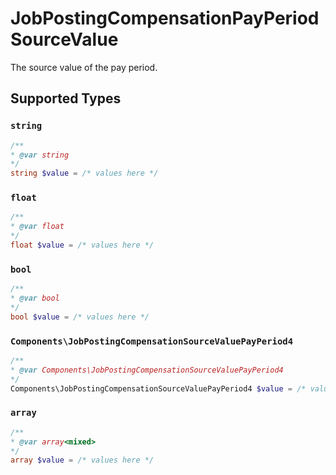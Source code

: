 # JobPostingCompensationPayPeriodSourceValue

The source value of the pay period.


## Supported Types

### `string`

```php
/**
* @var string
*/
string $value = /* values here */
```

### `float`

```php
/**
* @var float
*/
float $value = /* values here */
```

### `bool`

```php
/**
* @var bool
*/
bool $value = /* values here */
```

### `Components\JobPostingCompensationSourceValuePayPeriod4`

```php
/**
* @var Components\JobPostingCompensationSourceValuePayPeriod4
*/
Components\JobPostingCompensationSourceValuePayPeriod4 $value = /* values here */
```

### `array`

```php
/**
* @var array<mixed>
*/
array $value = /* values here */
```

